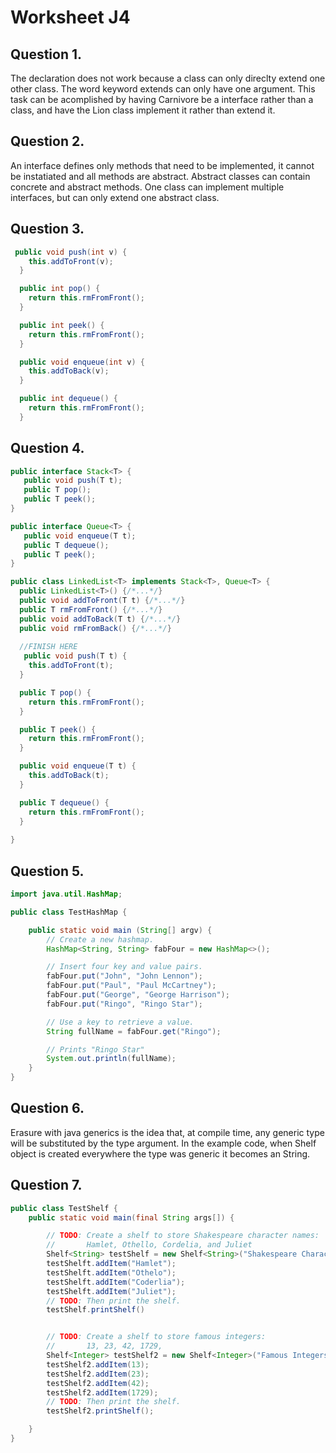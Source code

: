 # Worksheet J4 
## Question 1.
The declaration does not work because a class can only direclty extend one other class. The word keyword extends can only have one argument. This task can be acomplished by having Carnivore be a interface rather than a class, and have the Lion class implement it rather than extend it. 
## Question 2. 
An interface defines only methods that need to be implemented, it cannot be instatiated and all methods are abstract. Abstract classes can contain concrete and abstract methods. One class can implement multiple interfaces, but can only extend one abstract class. 

## Question 3.
``` java 
 public void push(int v) {
    this.addToFront(v);
  }

  public int pop() {
    return this.rmFromFront();
  }

  public int peek() {
    return this.rmFromFront(); 
  }

  public void enqueue(int v) {
    this.addToBack(v);
  }

  public int dequeue() {
    return this.rmFromFront();
  }
```

## Question 4.
```java
public interface Stack<T> {
   public void push(T t);
   public T pop();
   public T peek();
}

public interface Queue<T> {
   public void enqueue(T t);
   public T dequeue();
   public T peek();
}
```

```java
public class LinkedList<T> implements Stack<T>, Queue<T> {
  public LinkedList<T>() {/*...*/}
  public void addToFront(T t) {/*...*/}
  public T rmFromFront() {/*...*/}
  public void addToBack(T t) {/*...*/}
  public void rmFromBack() {/*...*/}
  
  //FINISH HERE
   public void push(T t) {
    this.addToFront(t);
  }

  public T pop() {
    return this.rmFromFront();
  }

  public T peek() {
    return this.rmFromFront(); 
  }

  public void enqueue(T t) {
    this.addToBack(t);
  }

  public T dequeue() {
    return this.rmFromFront();
  }
  
}

```

## Question 5.
```java
import java.util.HashMap;

public class TestHashMap {

    public static void main (String[] argv) {
        // Create a new hashmap.
        HashMap<String, String> fabFour = new HashMap<>();

        // Insert four key and value pairs.
        fabFour.put("John", "John Lennon");
        fabFour.put("Paul", "Paul McCartney");
        fabFour.put("George", "George Harrison");
        fabFour.put("Ringo", "Ringo Star");

        // Use a key to retrieve a value.
        String fullName = fabFour.get("Ringo");

        // Prints "Ringo Star"
        System.out.println(fullName);
    }
}
```

## Question 6.
Erasure with java generics is the idea that, at compile time, any generic type will be substituted by the type argument. In the example code, when Shelf object is created everywhere the type was generic it becomes an String.

## Question 7. 
```java
public class TestShelf {
    public static void main(final String args[]) {

        // TODO: Create a shelf to store Shakespeare character names:
        //       Hamlet, Othello, Cordelia, and Juliet
        Shelf<String> testShelf = new Shelf<String>("Shakespeare Characters");
        testShelft.addItem("Hamlet");
        testShelft.addItem("Othelo");
        testShelft.addItem("Coderlia");
        testShelft.addItem("Juliet");
        // TODO: Then print the shelf.
        testShelf.printShelf()


        // TODO: Create a shelf to store famous integers:
        //       13, 23, 42, 1729,
        Shelf<Integer> testShelf2 = new Shelf<Integer>("Famous Integers");
        testShelf2.addItem(13);
        testShelf2.addItem(23);
        testShelf2.addItem(42);
        testShelf2.addItem(1729);
        // TODO: Then print the shelf.
        testShelf2.printShelf();

    }
}
```





